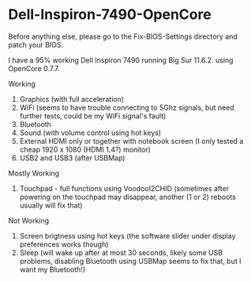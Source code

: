 # Dell-Inspiron-7490-OpenCore

Before anything else, please go to the Fix-BIOS-Settings directory and patch your BIOS.

I have a 95% working Dell Inspiron 7490 running Big Sur 11.6.2. using OpenCore 0.7.7.

Working

1. Graphics (with full acceleration)
2. WiFi (seems to have trouble connecting to 5Ghz signals, but need further tests, could be my WiFi signal's fault)
3. Bluetooth
4. Sound (with volume control using hot keys)
5. External HDMI only or together with notebook screen (I only tested a cheap 1920 x 1080 (HDMI 1.4?) monitor)
6. USB2 and USB3 (after USBMap)

Mostly Working

1. Touchpad - full functions using VoodooI2CHID (sometimes after powering on the touchpad may disappear, another (1 or 2) reboots usually will fix that)

Not Working

1. Screen brigtness using hot keys (the software slider under display preferences works though)
2. Sleep (will wake up after at most 30 seconds, likely some USB problems, disabling Bluetooth using USBMap seems to fix that, but I want my Bluetooth!)
